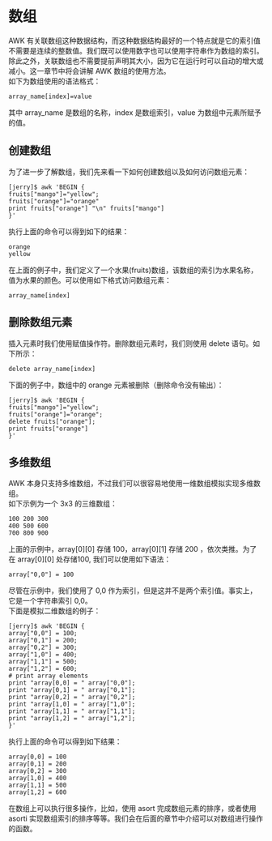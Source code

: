 # 数组　　

AWK 有关联数组这种数据结构，而这种数据结构最好的一个特点就是它的索引值不需要是连续的整数值。我们既可以使用数字也可以使用字符串作为数组的索引。除此之外，关联数组也不需要提前声明其大小，因为它在运行时可以自动的增大或减小。这一章节中将会讲解 AWK 数组的使用方法。  
如下为数组使用的语法格式：  

```
array_name[index]=value
```  

其中 array_name 是数组的名称，index 是数组索引，value 为数组中元素所赋予的值。  

## 创建数组

为了进一步了解数组，我们先来看一下如何创建数组以及如何访问数组元素：  

```
[jerry]$ awk 'BEGIN {
fruits["mango"]="yellow";
fruits["orange"]="orange"
print fruits["orange"] "\n" fruits["mango"]
}'
```  

 执行上面的命令可以得到如下的结果：   

```
orange
yellow
```   

在上面的例子中，我们定义了一个水果(fruits)数组，该数组的索引为水果名称，值为水果的颜色。可以使用如下格式访问数组元素：  

```
array_name[index] 
```  

## 删除数组元素

插入元素时我们使用赋值操作符。删除数组元素时，我们则使用 delete 语句。如下所示：  

```
delete array_name[index]
```  

下面的例子中，数组中的 orange 元素被删除（删除命令没有输出）：   

```
[jerry]$ awk 'BEGIN {
fruits["mango"]="yellow";
fruits["orange"]="orange";
delete fruits["orange"];
print fruits["orange"]
}'
```  

## 多维数组

AWK 本身只支持多维数组，不过我们可以很容易地使用一维数组模拟实现多维数组。  
如下示例为一个 3x3 的三维数组：  

```
100 200 300
400 500 600
700 800 900
```  

上面的示例中，array[0][0] 存储 100，array[0][1] 存储 200 ，依次类推。为了在 array[0][0] 处存储100, 我们可以使用如下语法：  

```
array["0,0"] = 100
``` 

尽管在示例中，我们使用了 0,0 作为索引，但是这并不是两个索引值。事实上，它是一个字符串索引 0,0。  
下面是模拟二维数组的例子：  

```
[jerry]$ awk 'BEGIN {
array["0,0"] = 100;
array["0,1"] = 200;
array["0,2"] = 300;
array["1,0"] = 400;
array["1,1"] = 500;
array["1,2"] = 600;
# print array elements
print "array[0,0] = " array["0,0"];
print "array[0,1] = " array["0,1"];
print "array[0,2] = " array["0,2"];
print "array[1,0] = " array["1,0"];
print "array[1,1] = " array["1,1"];
print "array[1,2] = " array["1,2"];
}'
```  

 执行上面的命令可以得到如下结果：   

```
array[0,0] = 100
array[0,1] = 200
array[0,2] = 300
array[1,0] = 400
array[1,1] = 500
array[1,2] = 600
```  

在数组上可以执行很多操作，比如，使用 asort 完成数组元素的排序，或者使用 asorti 实现数组索引的排序等等。我们会在后面的章节中介绍可以对数组进行操作的函数。 

